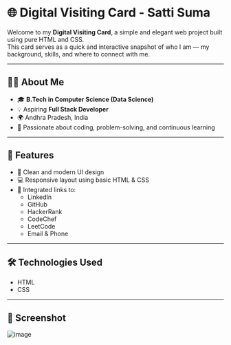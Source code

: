 # 🌐 Digital Visiting Card - Satti Suma

Welcome to my **Digital Visiting Card**, a simple and elegant web project built using pure HTML and CSS.  
This card serves as a quick and interactive snapshot of who I am — my background, skills, and where to connect with me.

---

## 👩‍💻 About Me

- 🎓 **B.Tech in Computer Science (Data Science)**
- 💡 Aspiring **Full Stack Developer**
- 🌍 Andhra Pradesh, India
- 🧠 Passionate about coding, problem-solving, and continuous learning

---

## 💼 Features

- 🎨 Clean and modern UI design
- 💻 Responsive layout using basic HTML & CSS
- 🧾 Integrated links to:
  - LinkedIn
  - GitHub
  - HackerRank
  - CodeChef
  - LeetCode
  - Email & Phone

---

## 🛠️ Technologies Used

- HTML
- CSS

---

## 📸 Screenshot
![image](https://github.com/user-attachments/assets/7aecae88-4e40-4304-80be-590a3765a29b)

